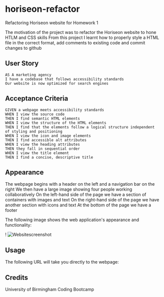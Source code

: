 # horiseon-refactor
Refactoring Horiseon website for Homework 1

The motivation of the project was to refactor the Horiseon website to hone HTLM and CSS skills
From this project I learnt how to properly style a HTML file in the correct format, add comments to existing code and commit changes to github





## User Story

```
AS A marketing agency
I have a codebase that follows accessibility standards
Our website is now optimized for search engines
```

## Acceptance Criteria

```
GIVEN a webpage meets accessibility standards
WHEN I view the source code
THEN I find semantic HTML elements
WHEN I view the structure of the HTML elements
THEN I find that the elements follow a logical structure independent of styling and positioning
WHEN I view the icon and image elements
THEN I find accessible alt attributes
WHEN I view the heading attributes
THEN they fall in sequential order
WHEN I view the title element
THEN I find a concise, descriptive title
```

## Appearance

The webpage begins with a header on the left and a navigation bar on the right
We then have a large image showing four people working collaboratively
On the left-hand side of the page we have a section of containers with images and text
On the right-hand side of the page we have another section with icons and text
At the bottom of the page we have a footer

The following image shows the web application's appearance and functionality:

! ![Websitescreenshot](https://user-images.githubusercontent.com/94229291/145682135-447c34d1-3159-41fc-91b9-a44cc1bdd17b.jpg)


## Usage

The following URL will take you directly to the webpage:



## Credits

University of Birmingham Coding Bootcamp

